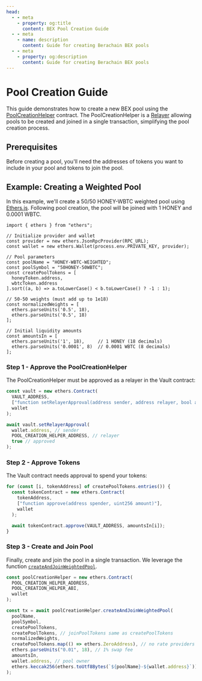```yaml
---
head:
  - - meta
    - property: og:title
      content: BEX Pool Creation Guide
  - - meta
    - name: description
      content: Guide for creating Berachain BEX pools
  - - meta
    - property: og:description
      content: Guide for creating Berachain BEX pools
---
```


<script setup>
  import config from '@berachain/config/constants.json';
</script>

# Pool Creation Guide

This guide demonstrates how to create a new BEX pool using the [PoolCreationHelper](/developers/contracts/factory/pool-creation-helper) contract. The PoolCreationHelper is a [Relayer](/developers/contracts/relayers) allowing pools to be created and joined in a single transaction, simplifying the pool creation process.

## Prerequisites

Before creating a pool, you'll need the addresses of tokens you want to include in your pool and tokens to join the pool.

## Example: Creating a Weighted Pool

In this example, we'll create a 50/50 HONEY-WBTC weighted pool using [Ethers.js](https://docs.ethers.org/v6/). Following pool creation, the pool will be joined with 1 HONEY and 0.0001 WBTC.

```js-vue
import { ethers } from "ethers";

// Initialize provider and wallet
const provider = new ethers.JsonRpcProvider(RPC_URL);
const wallet = new ethers.Wallet(process.env.PRIVATE_KEY, provider);

// Pool parameters
const poolName = "HONEY-WBTC-WEIGHTED";
const poolSymbol = "50HONEY-50WBTC";
const createPoolTokens = [
  honeyToken.address,
  wbtcToken.address
].sort((a, b) => a.toLowerCase() < b.toLowerCase() ? -1 : 1);

// 50-50 weights (must add up to 1e18)
const normalizedWeights = [
  ethers.parseUnits('0.5', 18),
  ethers.parseUnits('0.5', 18)
];

// Initial liquidity amounts
const amountsIn = [
  ethers.parseUnits('1', 18),     // 1 HONEY (18 decimals)
  ethers.parseUnits('0.0001', 8)  // 0.0001 WBTC (8 decimals)
];
```

### Step 1 - Approve the PoolCreationHelper

The PoolCreationHelper must be approved as a relayer in the Vault contract:

```js
const vault = new ethers.Contract(
  VAULT_ADDRESS,
  ["function setRelayerApproval(address sender, address relayer, bool approved)"],
  wallet
);

await vault.setRelayerApproval(
  wallet.address, // sender
  POOL_CREATION_HELPER_ADDRESS, // relayer
  true // approved
);
```

### Step 2 - Approve Tokens

The Vault contract needs approval to spend your tokens:

```js
for (const [i, tokenAddress] of createPoolTokens.entries()) {
  const tokenContract = new ethers.Contract(
    tokenAddress,
    ["function approve(address spender, uint256 amount)"],
    wallet
  );

  await tokenContract.approve(VAULT_ADDRESS, amountsIn[i]);
}
```

### Step 3 - Create and Join Pool

Finally, create and join the pool in a single transaction. We leverage the function [`createAndJoinWeightedPool`](/developers/contracts/factory/pool-creation-helper#createandjoinweightedpool).

```js
const poolCreationHelper = new ethers.Contract(
  POOL_CREATION_HELPER_ADDRESS,
  POOL_CREATION_HELPER_ABI,
  wallet
);

const tx = await poolCreationHelper.createAndJoinWeightedPool(
  poolName,
  poolSymbol,
  createPoolTokens,
  createPoolTokens, // joinPoolTokens same as createPoolTokens
  normalizedWeights,
  createPoolTokens.map(() => ethers.ZeroAddress), // no rate providers
  ethers.parseUnits("0.01", 18), // 1% swap fee
  amountsIn,
  wallet.address, // pool owner
  ethers.keccak256(ethers.toUtf8Bytes(`${poolName}-${wallet.address}`)) // salt
);
```
